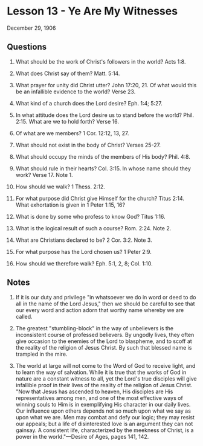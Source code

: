 # Lesson 13 - Ye Are My Witnesses

December 29, 1906

## Questions

1. What should be the work of Christ's followers in the world? Acts 1:8.

2. What does Christ say of them? Matt. 5:14.

3. What prayer for unity did Christ utter? John 17:20, 21. Of what would this be an infallible evidence to the world? Verse 23.

4. What kind of a church does the Lord desire? Eph. 1:4; 5:27.

5. In what attitude does the Lord desire us to stand before the world? Phil. 2:15. What are we to hold forth? Verse 16.

6. Of what are we members? 1 Cor. 12:12, 13, 27.

7. What should not exist in the body of Christ? Verses 25-27.

8. What should occupy the minds of the members of His body? Phil. 4:8.

9. What should rule in their hearts? Col. 3:15. In whose name should they work? Verse 17. Note 1.

10. How should we walk? 1 Thess. 2:12.

11. For what purpose did Christ give Himself for the church? Titus 2:14. What exhortation is given in 1 Peter 1:15, 16?

12. What is done by some who profess to know God? Titus 1:16.

13. What is the logical result of such a course? Rom. 2:24. Note 2.

14. What are Christians declared to be? 2 Cor. 3:2. Note 3.

15. For what purpose has the Lord chosen us? 1 Peter 2:9.

16. How should we therefore walk? Eph. 5:1, 2, 8; Col. 1:10.

## Notes

1. If it is our duty and privilege "in whatsoever we do in word or deed to do all in the name of the Lord Jesus," then we should be careful to see that our every word and action adorn that worthy name whereby we are called.

2. The greatest "stumbling-block" in the way of unbelievers is the inconsistent course of professed believers. By ungodly lives, they often give occasion to the enemies of the Lord to blaspheme, and to scoff at the reality of the religion of Jesus Christ. By such that blessed name is trampled in the mire.

3. The world at large will not come to the Word of God to receive light, and to learn the way of salvation. While it is true that the works of God in nature are a constant witness to all, yet the Lord's true disciples will give infallible proof in their lives of the reality of the religion of Jesus Christ. "Now that Jesus has ascended to heaven, His disciples are His representatives among men, and one of the most effective ways of winning souls to Him is in exemplifying His character in our daily lives. Our influence upon others depends not so much upon what we say as upon what we are. Men may combat and defy our logic; they may resist our appeals; but a life of disinterested love is an argument they can not gainsay. A consistent life, characterized by the meekness of Christ, is a power in the world."—Desire of Ages, pages 141, 142.